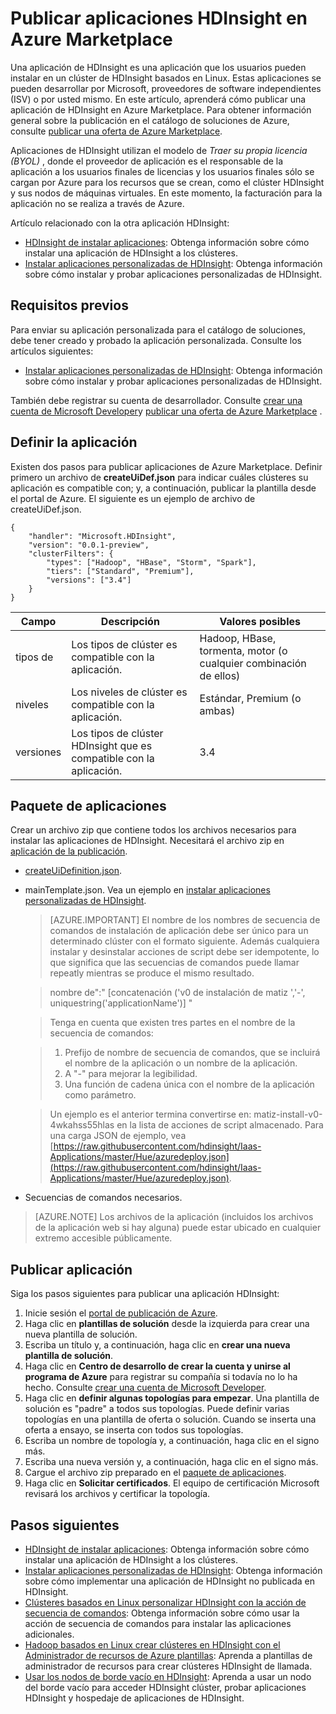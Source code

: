 <properties
    pageTitle="Publicar aplicaciones HDInsight | Microsoft Azure"
    description="Aprenda a crear y publicar aplicaciones HDInsight."
    services="hdinsight"
    documentationCenter=""
    authors="mumian"
    manager="jhubbard"
    editor="cgronlun"
    tags="azure-portal"/>

<tags
    ms.service="hdinsight"
    ms.devlang="na"
    ms.topic="hero-article"
    ms.tgt_pltfrm="na"
    ms.workload="big-data"
    ms.date="10/18/2016"
    ms.author="jgao"/>

# <a name="publish-hdinsight-applications-into-the-azure-marketplace"></a>Publicar aplicaciones HDInsight en Azure Marketplace

Una aplicación de HDInsight es una aplicación que los usuarios pueden instalar en un clúster de HDInsight basados en Linux. Estas aplicaciones se pueden desarrollar por Microsoft, proveedores de software independientes (ISV) o por usted mismo. En este artículo, aprenderá cómo publicar una aplicación de HDInsight en Azure Marketplace.  Para obtener información general sobre la publicación en el catálogo de soluciones de Azure, consulte [publicar una oferta de Azure Marketplace](../marketplace-publishing/marketplace-publishing-getting-started.md).

Aplicaciones de HDInsight utilizan el modelo de *Traer su propia licencia (BYOL)* , donde el proveedor de aplicación es el responsable de la aplicación a los usuarios finales de licencias y los usuarios finales sólo se cargan por Azure para los recursos que se crean, como el clúster HDInsight y sus nodos de máquinas virtuales. En este momento, la facturación para la aplicación no se realiza a través de Azure.

Artículo relacionado con la otra aplicación HDInsight:

- [HDInsight de instalar aplicaciones](hdinsight-apps-install-applications.md): Obtenga información sobre cómo instalar una aplicación de HDInsight a los clústeres.
- [Instalar aplicaciones personalizadas de HDInsight](hdinsight-apps-install-custom-applications.md): Obtenga información sobre cómo instalar y probar aplicaciones personalizadas de HDInsight.

 
## <a name="prerequisites"></a>Requisitos previos

Para enviar su aplicación personalizada para el catálogo de soluciones, debe tener creado y probado la aplicación personalizada. Consulte los artículos siguientes:

- [Instalar aplicaciones personalizadas de HDInsight](hdinsight-apps-install-custom-applications.md): Obtenga información sobre cómo instalar y probar aplicaciones personalizadas de HDInsight.

También debe registrar su cuenta de desarrollador. Consulte [crear una cuenta de Microsoft Developer](../marketplace-publishing/marketplace-publishing-accounts-creation-registration.md)y [publicar una oferta de Azure Marketplace](../marketplace-publishing/marketplace-publishing-getting-started.md) .

## <a name="define-application"></a>Definir la aplicación

Existen dos pasos para publicar aplicaciones de Azure Marketplace.  Definir primero un archivo de **createUiDef.json** para indicar cuáles clústeres su aplicación es compatible con; y, a continuación, publicar la plantilla desde el portal de Azure. El siguiente es un ejemplo de archivo de createUiDef.json.

    {
        "handler": "Microsoft.HDInsight",
        "version": "0.0.1-preview",
        "clusterFilters": {
            "types": ["Hadoop", "HBase", "Storm", "Spark"],
            "tiers": ["Standard", "Premium"],
            "versions": ["3.4"]
        }
    }


|Campo  | Descripción   | Valores posibles|
|-------|---------------|----------------|
|tipos de  | Los tipos de clúster es compatible con la aplicación.    |Hadoop, HBase, tormenta, motor (o cualquier combinación de ellos)|
|niveles  | Los niveles de clúster es compatible con la aplicación.    |Estándar, Premium (o ambas)|
|versiones|  Los tipos de clúster HDInsight que es compatible con la aplicación.    |3.4|

## <a name="package-application"></a>Paquete de aplicaciones

Crear un archivo zip que contiene todos los archivos necesarios para instalar las aplicaciones de HDInsight. Necesitará el archivo zip en [aplicación de la publicación](#publish-application).

- [createUiDefinition.json](#define-application).
- mainTemplate.json. Vea un ejemplo en [instalar aplicaciones personalizadas de HDInsight](hdinsight-apps-install-custom-applications.md).

    >[AZURE.IMPORTANT] El nombre de los nombres de secuencia de comandos de instalación de aplicación debe ser único para un determinado clúster con el formato siguiente. Además cualquiera instalar y desinstalar acciones de script debe ser idempotente, lo que significa que las secuencias de comandos puede llamar repeatly mientras se produce el mismo resultado.
    
    >   nombre de":" [concatenación ('v0 de instalación de matiz ','-', uniquestring('applicationName')] "
        
    >Tenga en cuenta que existen tres partes en el nombre de la secuencia de comandos:
        
    >   1. Prefijo de nombre de secuencia de comandos, que se incluirá el nombre de la aplicación o un nombre de la aplicación.
    >   2. A "-" para mejorar la legibilidad.
    >   3. Una función de cadena única con el nombre de la aplicación como parámetro.

    >   Un ejemplo es el anterior termina convertirse en: matiz-install-v0-4wkahss55hlas en la lista de acciones de script almacenado. Para una carga JSON de ejemplo, vea [https://raw.githubusercontent.com/hdinsight/Iaas-Applications/master/Hue/azuredeploy.json](https://raw.githubusercontent.com/hdinsight/Iaas-Applications/master/Hue/azuredeploy.json).

- Secuencias de comandos necesarios.

> [AZURE.NOTE] Los archivos de la aplicación (incluidos los archivos de la aplicación web si hay alguna) puede estar ubicado en cualquier extremo accesible públicamente.

## <a name="publish-application"></a>Publicar aplicación

Siga los pasos siguientes para publicar una aplicación HDInsight:

1. Inicie sesión el [portal de publicación de Azure](https://publish.windowsazure.com/).
2. Haga clic en **plantillas de solución** desde la izquierda para crear una nueva plantilla de solución.
3. Escriba un título y, a continuación, haga clic en **crear una nueva plantilla de solución**.
3. Haga clic en **Centro de desarrollo de crear la cuenta y unirse al programa de Azure** para registrar su compañía si todavía no lo ha hecho.  Consulte [crear una cuenta de Microsoft Developer](../marketplace-publishing/marketplace-publishing-accounts-creation-registration.md).
4. Haga clic en **definir algunas topologías para empezar**. Una plantilla de solución es "padre" a todos sus topologías. Puede definir varias topologías en una plantilla de oferta o solución. Cuando se inserta una oferta a ensayo, se inserta con todos sus topologías. 
4. Escriba un nombre de topología y, a continuación, haga clic en el signo más.
5. Escriba una nueva versión y, a continuación, haga clic en el signo más.
6. Cargue el archivo zip preparado en el [paquete de aplicaciones](#package-application).  
7. Haga clic en **Solicitar certificados**. El equipo de certificación Microsoft revisará los archivos y certificar la topología.

## <a name="next-steps"></a>Pasos siguientes

- [HDInsight de instalar aplicaciones](hdinsight-apps-install-applications.md): Obtenga información sobre cómo instalar una aplicación de HDInsight a los clústeres.
- [Instalar aplicaciones personalizadas de HDInsight](hdinsight-apps-install-custom-applications.md): Obtenga información sobre cómo implementar una aplicación de HDInsight no publicada en HDInsight.
- [Clústeres basados en Linux personalizar HDInsight con la acción de secuencia de comandos](hdinsight-hadoop-customize-cluster-linux.md): Obtenga información sobre cómo usar la acción de secuencia de comandos para instalar las aplicaciones adicionales.
- [Hadoop basados en Linux crear clústeres en HDInsight con el Administrador de recursos de Azure plantillas](hdinsight-hadoop-create-linux-clusters-arm-templates.md): Aprenda a plantillas de administrador de recursos para crear clústeres HDInsight de llamada.
- [Usar los nodos de borde vacío en HDInsight](hdinsight-apps-use-edge-node.md): Aprenda a usar un nodo del borde vacío para acceder HDInsight clúster, probar aplicaciones HDInsight y hospedaje de aplicaciones de HDInsight.

